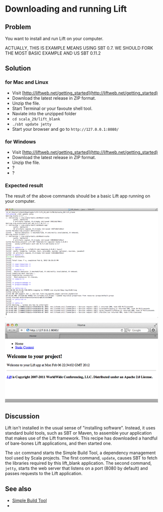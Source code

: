Downloading and running Lift 
=============================

Problem
-------

You want to install and run Lift on your computer.

ACTUALLY, THIS IS EXAMPLE MEANS USING SBT 0.7. 
WE SHOULD FORK THE MOST BASIC EXAMPLE AND US SBT 0.11.2

Solution
---------

### for Mac and Linux ###

* Visit [http://liftweb.net/getting_started](http://liftweb.net/getting_started)
* Download the latest release in ZIP format.
* Unzip the file.
* Start Terminal or your favoute shell tool.
* Naviate into the unzipped folder
* `cd scala_29/lift_blank` 
* `./sbt update jetty`
* Start your browser and go to `http://127.0.0.1:8080/`




### for Windows ###

* Visit [http://liftweb.net/getting_started](http://liftweb.net/getting_started)
* Download the latest release in ZIP format.
* Unzip the file.
* ?
* ?


### Expected result ###

The result of the above commands should be a basic Lift app running on your computer.

![Screenshot of Lift started in a Terminal window](../img/running_lift_blank_shell_thumb.png "Running a Lift app from the shell")

![Screenshot of the Lift basic app running](../img/running_lift_blank_browser.jpg "Lift Basic app in a browser")





Discussion
----------

Lift isn't installed in the usual sense of "installing software".  Instead, it uses standard build tools, such as SBT or Maven, to assemble your application that makes use of the Lift framework. This recipe has downloaded a handful of bare-bones Lift applications, and then started one.

The `sbt` command starts the Simple Build Tool, a dependency management tool used by Scala projects.  The first command, `update`, causes SBT to fetch the libraries required by this lift_blank application.  The second command, `jetty`, starts the web server that listens on a port (8080 by default) and passes requests to the Lift application.



See also
--------

* [Simple Build Tool](https://github.com/harrah/xsbt/wiki)
* 

